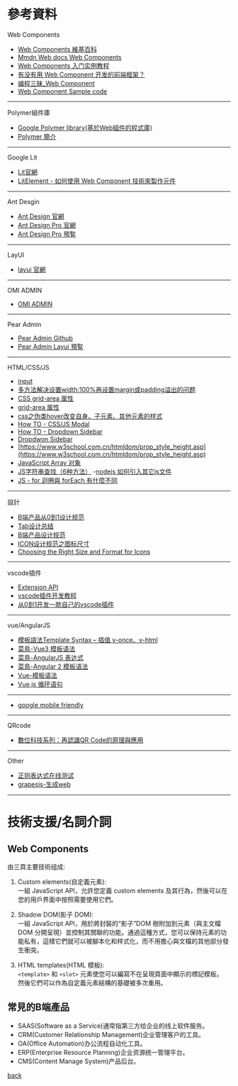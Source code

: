 # 參考資料

Web Components
- [Web Components 維基百科](https://zh.wikipedia.org/zh-tw/Web%E7%BB%84%E4%BB%B6)
- [Mmdn Web docs Web Components](https://developer.mozilla.org/zh-CN/docs/Web/Web_Components)
- [Web Components 入门实例教程](https://www.ruanyifeng.com/blog/2019/08/web_components.html)
- [有没有用 Web Component 开发的前端框架？](https://www.zhihu.com/question/449639542)
- [编程三昧_Web Component](https://cloud.tencent.com/developer/user/8730813)
- [Web Component Sample code](https://stackblitz.com/edit/lit-element-todoapp?file=index.html,todo-input.ts,todo-items.ts)
---
Polymer組件庫
- [Google Polymer library(基於Web組件的程式庫)](https://polymer-library.polymer-project.org/3.0/docs/devguide/feature-overview)
- [Polymer 簡介](https://ithelp.ithome.com.tw/articles/10156148)
---
Google Lit
- [Lit官網](https://lit.dev/)
- [LitElement - 如何使用 Web Component 技術來製作元件](https://blog.errorbaker.tw/posts/xiang/build-webcomponent-element/)
---
Ant Desgin
- [Ant Design 官網](https://ant.design/index-cn)
- [Ant Design Pro 官網](https://pro.ant.design/zh-CN)
- [Ant Design Pro 預覧](https://preview.pro.ant.design/dashboard/analysis)
---
  LayUI
- [layui 官網](https://layui.itze.cn/index.html)
---
OMI ADMIN
- [OMI ADMIN](https://omi.cdn-go.cn/admin/latest/index.html#/dashboard)
---
Pear Admin
- [Pear Admin Github](https://github.com/pearadmin)
- [Pear Admin Layui 預覧](http://layui.pearadmin.com/#)
---
HTML/CSS/JS
- [input](https://www.w3schools.com/tags/tag_input.asp)
- [多方法解决设置width:100%再设置margin或padding溢出的问题](https://blog.csdn.net/weixin_34281537/article/details/91898089)
- [CSS grid-area 属性](https://www.w3school.com.cn/cssref/pr_grid-area.asp)
- [grid-area 属性](https://www.w3school.com.cn/tiy/t.asp?f=cssref_grid-area_named_4)
- [css之伪类hover改变自身、子元素、其他元素的样式](https://juejin.cn/post/7023927926215311397)
- [How TO - CSS/JS Modal](https://www.w3schools.com/howto/howto_css_modals.asp)
- [How TO - Dropdown Sidebar](https://www.w3schools.com/howto/howto_js_dropdown_sidenav.asp)
- [Dropdwon Sidebar](https://www.w3schools.com/howto/tryit.asp?filename=tryhow_js_sidenav_dropdown)
- [https://www.w3school.com.cn/htmldom/prop_style_height.asp](https://www.w3school.com.cn/htmldom/prop_style_height.asp)
- [JavaScript Array 对象](https://www.runoob.com/jsref/jsref-obj-array.html)
- [JS字符串查找（6种方法）](http://c.biancheng.net/view/5581.html)
-[nodejs 如何引入其它js文件](https://blog.csdn.net/u012251421/article/details/49132813)
- [JS - for 迴圈與 forEach 有什麼不同](https://www.casper.tw/development/2020/10/05/js-for-loop-vs-for-each/)
---
設計
- [B端产品从0到1设计规范](https://www.woshipm.com/pd/4647838.html)
- [Tab设计总结](https://www.xueui.cn/experience/app-experience/summary-of-tab-design.html)
- [B端产品设计规范](https://cloud.tencent.com/developer/article/1807553)
- [ICON设计规范之图标尺寸](https://www.woshipm.com/pd/4482973.html)
- [Choosing the Right Size and Format for Icons](https://blog.icons8.com/articles/choosing-the-right-size-and-format-for-icons/)
---
vscode插件
- [Extension API](https://code.visualstudio.com/api)
- [vscode插件开发教程](https://www.jianshu.com/p/e642856f6044)
- [从0到1开发一款自己的vscode插件](https://segmentfault.com/a/1190000040720760)
---
vue/AngularJS
- [模板語法Template Syntax – 插值 v-once、v-html](https://ithelp.ithome.com.tw/articles/10270131)
- [菜鳥-Vue3 模板语法](https://www.runoob.com/vue3/vue3-template-syntax.html)
- [菜鳥-AngularJS 表达式 ](https://www.runoob.com/angularjs/angularjs-expressions.html)
- [菜鳥-Angular 2 模板语法](https://www.runoob.com/angularjs2/angularjs2-template-syntax.html)
- [Vue-模板语法](https://cn.vuejs.org/guide/essentials/template-syntax.html)
- [Vue.js 循环语句](https://www.runoob.com/vue2/vue-loop.html)
---
- [google mobile friendly](https://search.google.com/test/mobile-friendly)
---
QRcode
- [數位科技系列：再認識QR Code的原理與應用](https://medium.com/artech-interpreter/%E6%95%B8%E4%BD%8D%E7%A7%91%E6%8A%80%E7%B3%BB%E5%88%97-%E5%86%8D%E8%AA%8D%E8%AD%98qr-code%E7%9A%84%E5%8E%9F%E7%90%86%E8%88%87%E6%87%89%E7%94%A8-b2b9eb8f0ef9)
---
Other
- [正则表达式在线测试](https://c.runoob.com/front-end/854/)
- [grapesjs-生成web](https://grapesjs.com/)
---
# 技術支援/名詞介詞
## Web Components
由三頁主要技術组成:
1. Custom elements(自定義元素):  
一組 JavaScript API，允許您定義 custom elements 及其行為，然後可以在您的用戶界面中按照需要使用它們。

2. Shadow DOM(影子 DOM):  
一組 JavaScript API，用於將封裝的“影子”DOM 樹附加到元素（與主文檔 DOM 分開呈現）並控制其關聯的功能。通過這種方式，您可以保持元素的功能私有，這樣它們就可以被腳本化和样式化，而不用擔心與文檔的其他部分發生衝突。

3. HTML templates(HTML 模板):  
`<template>` 和 `<slot>` 元素使您可以編寫不在呈現頁面中顯示的標記模板。
然後它們可以作為自定義元素結構的基礎被多次重用。

## 常見的B端產品
- SAAS(Software as a Service)通常指第三方给企业的线上软件服务。
- CRM(Customer Relationship Management)企业管理客户的工具。
- OA(Office Automation)办公流程自动化工具。
- ERP(Enterprise Resource Planning)企业资源统一管理平台。
- CMS(Content Manage System)产品后台。

[back](../README.md)
